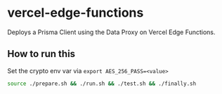# vercel-edge-functions

Deploys a Prisma Client using the Data Proxy on Vercel Edge Functions.

## How to run this

Set the crypto env var via `export AES_256_PASS=<value>`

```sh
source ./prepare.sh && ./run.sh && ./test.sh && ./finally.sh
```
